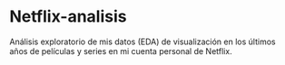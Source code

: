 # Netflix-analisis

Análisis exploratorio de mis datos (EDA) de visualización en los últimos años de películas y series en mi cuenta personal de Netflix.
